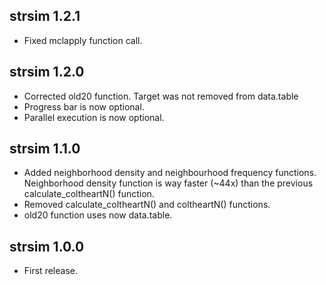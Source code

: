 ## strsim 1.2.1

- Fixed mclapply function call.

## strsim 1.2.0

- Corrected old20 function. Target was not removed from data.table
- Progress bar is now optional.
- Parallel execution is now optional.

## strsim 1.1.0

- Added neighborhood density and neighbourhood frequency functions. Neighborhood density
  function is way faster (~44x) than the previous calculate_coltheartN() function.
- Removed calculate_coltheartN() and coltheartN() functions.
- old20 function uses now data.table.

## strsim 1.0.0

- First release.
